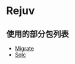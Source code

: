 # Rejuv

## 使用的部分包列表
- [Migrate](https://github.com/golang-migrate/migrate)
- [Sqlc](https://sqlc.dev/)
